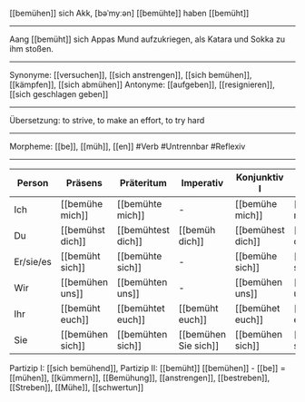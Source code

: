 [[bemühen]] sich Akk, [bəˈmyːən]
[[bemühte]]
haben [[bemüht]]

---

Aang [[bemüht]] sich Appas Mund aufzukriegen, als Katara und Sokka zu ihm stoßen.

---

Synonyme: [[versuchen]], [[sich anstrengen]], [[sich bemühen]], [[kämpfen]], [[sich abmühen]]
Antonyme: [[aufgeben]], [[resignieren]], [[sich geschlagen geben]]

---

Übersetzung: to strive, to make an effort, to try hard

---

Morpheme: [[be]], [[müh]], [[en]]
#Verb #Untrennbar #Reflexiv

---

| Person    | Präsens          | Präteritum         | Imperativ            | Konjunktiv I      | Konjunktiv II      |
| --------- | ---------------- | ------------------ | -------------------- | ----------------- | ------------------ |
| Ich       | [[bemühe mich]]  | [[bemühte mich]]   | -                    | [[bemühe mich]]   | [[bemühte mich]]   |
| Du        | [[bemühst dich]] | [[bemühtest dich]] | [[bemüh dich]]       | [[bemühest dich]] | [[bemühtest dich]] |
| Er/sie/es | [[bemüht sich]]  | [[bemühte sich]]   | -                    | [[bemühe sich]]   | [[bemühte sich]]   |
| Wir       | [[bemühen uns]]  | [[bemühten uns]]   | -                    | [[bemühen uns]]   | [[bemühten uns]]   |
| Ihr       | [[bemüht euch]]  | [[bemühtet euch]]  | [[bemüht euch]]      | [[bemühet euch]]  | [[bemühtet euch]]  |
| Sie       | [[bemühen sich]] | [[bemühten sich]]  | [[bemühen Sie sich]] | [[bemühen sich]]  | [[bemühten sich]]  |

Partizip I: [[sich bemühend]], Partizip II: [[bemüht]]
[[bemühen]] - [[be]] = [[mühen]], [[kümmern]], [[Bemühung]], [[anstrengen]], [[bestreben]], [[Streben]], [[Mühe]], [[schwertun]]
